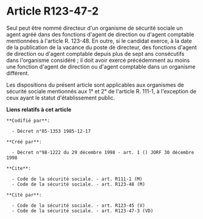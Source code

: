 # Article R123-47-2

Seul peut être nommé directeur d'un organisme de sécurité sociale un agent agréé dans des fonctions d'agent de direction ou
d'agent comptable mentionnées à l'article R. 123-48. En outre, si le candidat exerce, à la date de la publication de la
vacance du poste de directeur, des fonctions d'agent de direction ou d'agent comptable depuis plus de sept ans consécutifs
dans l'organisme considéré ; il doit avoir exercé précédemment au moins une fonction d'agent de direction ou d'agent
comptable dans un organisme différent.

Les dispositions du présent article sont applicables aux organismes de sécurité sociale mentionnés aux 1° et 2° de l'article
R. 111-1, à l'exception de ceux ayant le statut d'établissement public.

**Liens relatifs à cet article**

	**Codifié par**:

	  - Décret n°85-1353 1985-12-17

	**Créé par**:

	  - Décret n°98-1222 du 29 décembre 1998 - art. 1 () JORF 30 décembre 1998

	**Cite**:

	  - Code de la sécurité sociale. - art. R111-1 (M)
	  - Code de la sécurité sociale. - art. R123-48 (M)

	**Cité par**:

	  - Code de la sécurité sociale. - art. R123-45 (V)
	  - Code de la sécurité sociale. - art. R123-47-3 (VD)
